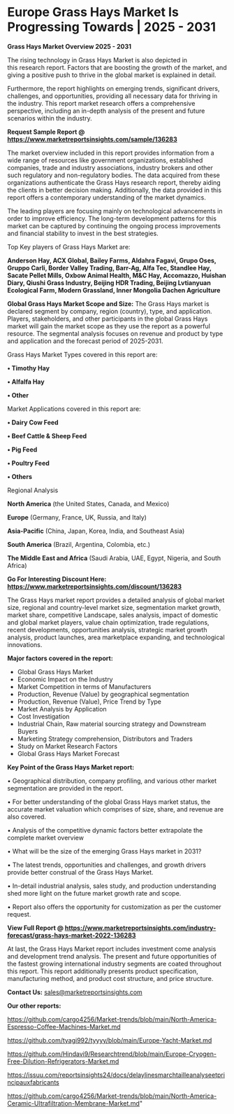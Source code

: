 # Europe Grass Hays Market Is Progressing Towards | 2025 - 2031

<Strong> Grass Hays Market Overview 2025 - 2031</strong>

The rising technology in Grass Hays Market is also depicted in this research report. Factors that are boosting the growth of the market, and giving a positive push to thrive in the global market is explained in detail.

Furthermore, the report highlights on emerging trends, significant drivers, challenges, and opportunities, providing all necessary data for thriving in the industry. This report market research offers a comprehensive perspective, including an in-depth analysis of the present and future scenarios within the industry.

<strong>Request Sample Report @ <a href=https://www.marketreportsinsights.com/sample/136283>https://www.marketreportsinsights.com/sample/136283</a></strong>

The market overview included in this report provides information from a wide range of resources like government organizations, established companies, trade and industry associations, industry brokers and other such regulatory and non-regulatory bodies. The data acquired from these organizations authenticate the Grass Hays research report, thereby aiding the clients in better decision making. Additionally, the data provided in this report offers a contemporary understanding of the market dynamics.

The leading players are focusing mainly on technological advancements in order to improve efficiency. The long-term development patterns for this market can be captured by continuing the ongoing process improvements and financial stability to invest in the best strategies.

Top Key players of Grass Hays Market are:

<strong>Anderson Hay, ACX Global, Bailey Farms, Aldahra Fagavi, Grupo Oses, Gruppo Carli, Border Valley Trading, Barr-Ag, Alfa Tec, Standlee Hay, Sacate Pellet Mills, Oxbow Animal Health, M&C Hay, Accomazzo, Huishan Diary, Qiushi Grass Industry, Beijing HDR Trading, Beijing Lvtianyuan Ecological Farm, Modern Grassland, Inner Mongolia Dachen Agriculture</strong>

<strong><b>Global Grass Hays Market Scope and Size:</b></strong>
The Grass Hays market is declared segment by company, region (country), type, and application. Players, stakeholders, and other participants in the global Grass Hays market will gain the market scope as they use the report as a powerful resource. The segmental analysis focuses on revenue and product by type and application and the forecast period of 2025-2031.

Grass Hays Market Types covered in this report are:

<strong>• Timothy Hay

• Alfalfa Hay

• Other</strong>

Market Applications covered in this report are:

<strong>• Dairy Cow Feed

• Beef Cattle & Sheep Feed

• Pig Feed

• Poultry Feed

• Others</strong> 

Regional Analysis

<strong>North America</strong> (the United States, Canada, and Mexico)

<strong>Europe</strong> (Germany, France, UK, Russia, and Italy)

<strong>Asia-Pacific</strong> (China, Japan, Korea, India, and Southeast Asia)

<strong>South America</strong> (Brazil, Argentina, Colombia, etc.)

<strong>The Middle East and Africa</strong> (Saudi Arabia, UAE, Egypt, Nigeria, and South Africa)

<strong>Go For Interesting Discount Here: <a href=https://www.marketreportsinsights.com/discount/136283>https://www.marketreportsinsights.com/discount/136283</a></strong>

The Grass Hays market report provides a detailed analysis of global market size, regional and country-level market size, segmentation market growth, market share, competitive Landscape, sales analysis, impact of domestic and global market players, value chain optimization, trade regulations, recent developments, opportunities analysis, strategic market growth analysis, product launches, area marketplace expanding, and technological innovations.

<strong><b>Major factors covered in the report:</b></strong>
<ul>
  <li>Global Grass Hays Market </li>
  <li>Economic Impact on the Industry</li>
  <li>Market Competition in terms of Manufacturers</li>
  <li>Production, Revenue (Value) by geographical segmentation</li>
  <li>Production, Revenue (Value), Price Trend by Type</li>
  <li>Market Analysis by Application</li>
  <li>Cost Investigation</li>
  <li>Industrial Chain, Raw material sourcing strategy and Downstream Buyers</li>
  <li>Marketing Strategy comprehension, Distributors and Traders</li>
  <li>Study on Market Research Factors</li>
  <li>Global Grass Hays Market Forecast</li>
</ul>

<strong><b>Key Point of the Grass Hays Market report:</b></strong>

• Geographical distribution, company profiling, and various other market segmentation are provided in the report.

• For better understanding of the global Grass Hays market status, the accurate market valuation which comprises of size, share, and revenue are also covered.

• Analysis of the competitive dynamic factors better extrapolate the complete market overview

• What will be the size of the emerging Grass Hays market in 2031?

• The latest trends, opportunities and challenges, and growth drivers provide better construal of the Grass Hays Market.

• In-detail industrial analysis, sales study, and production understanding shed more light on the future market growth rate and scope.

• Report also offers the opportunity for customization as per the customer request.

<strong><b>View Full Report @ <a href=https://www.marketreportsinsights.com/industry-forecast/grass-hays-market-2022-136283>https://www.marketreportsinsights.com/industry-forecast/grass-hays-market-2022-136283</a></b></strong>


At last, the Grass Hays Market report includes investment come analysis and development trend analysis. The present and future opportunities of the fastest growing international industry segments are coated throughout this report. This report additionally presents product specification, manufacturing method, and product cost structure, and price structure.

<strong>Contact Us:</strong>
sales@marketreportsinsights.com

<strong>Our other reports:</strong>

<a href=https://github.com/cargo4256/Market-trends/blob/main/North-America-Espresso-Coffee-Machines-Market.md>https://github.com/cargo4256/Market-trends/blob/main/North-America-Espresso-Coffee-Machines-Market.md</a>

<a href=https://github.com/tyagi992/tyyyy/blob/main/Europe-Yacht-Market.md>https://github.com/tyagi992/tyyyy/blob/main/Europe-Yacht-Market.md</a>

<a href=https://github.com/Hindavi9/Researchtrend/blob/main/Europe-Cryogen-Free-Dilution-Refrigerators-Market.md>https://github.com/Hindavi9/Researchtrend/blob/main/Europe-Cryogen-Free-Dilution-Refrigerators-Market.md</a>

<a href=https://issuu.com/reportsinsights24/docs/delaylinesmarchtailleanalyseetprincipauxfabricants>https://issuu.com/reportsinsights24/docs/delaylinesmarchtailleanalyseetprincipauxfabricants</a>

<a href=https://github.com/cargo4256/Market-trends/blob/main/North-America-Ceramic-Ultrafiltration-Membrane-Market.md>https://github.com/cargo4256/Market-trends/blob/main/North-America-Ceramic-Ultrafiltration-Membrane-Market.md</a>"

